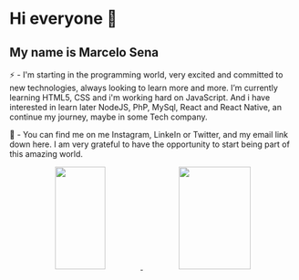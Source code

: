 <h1>Hi everyone 👋</h1>
 
<h2>My name is Marcelo Sena</h2>

<p>
    ⚡ - I'm starting in the programming world, very excited and committed to new technologies, always looking to learn more and more.
    I’m currently learning HTML5, CSS and i'm working hard on JavaScript.
    And i have interested in learn later NodeJS, PhP, MySql, React and React Native, an continue my journey, maybe in some Tech company.
</p>

💬 - You can find me on me Instagram, LinkeIn or Twitter, and my email link down here.
I am very grateful to have the opportunity to start being part of this amazing world. 

<div align="center">
  <a href="https://github.com/MarceloSe">
  <img height="180em" width="42%" src="https://github-readme-stats.vercel.app/api?username=marcelose&show_icons=true&theme=dark&include_all_commits=true&count_private=true"/>
  <img height="180em" width="50%" src="https://github-readme-stats.vercel.app/api/top-langs/?username=marcelose&layout=compact&langs_count=7&theme=dark"/>
</div>
